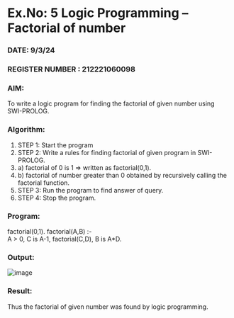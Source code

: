 # Ex.No: 5   Logic Programming – Factorial of number   
### DATE: 9/3/24                                                                           
### REGISTER NUMBER : 212221060098
### AIM: 
To  write  a logic program for finding the factorial of given number using SWI-PROLOG. 
### Algorithm:
1. STEP 1: Start the program
2. STEP 2:  Write a rules for finding factorial of given program in SWI-PROLOG.
3.   a)	factorial of 0 is 1 => written as factorial(0,1).
4.   b)	factorial of number greater than 0 obtained by recursively calling the factorial    function.
5. STEP 3: Run the program  to find answer of  query.
6. STEP 4: Stop the program.

### Program:
factorial(0,1).
factorial(A,B) :-  
           A > 0, 
           C is A-1,
           factorial(C,D),
           B is A*D.
### Output:
![image](https://github.com/P-Jayashree/AI_Lab_2023-24/assets/161108372/b8318e2e-8f00-4239-afed-f278e7e91f4b)
### Result:
Thus the factorial of given number was found by logic programming. 
